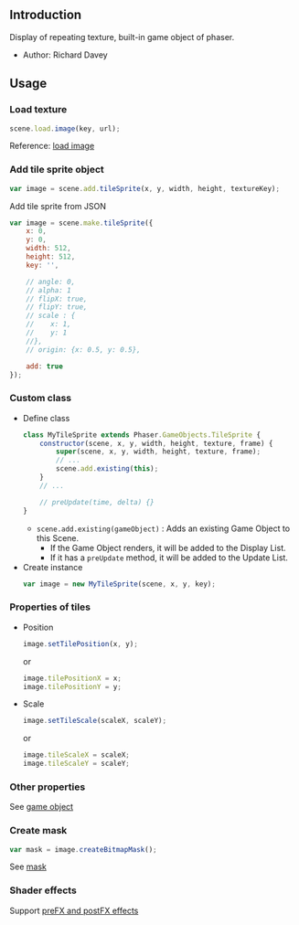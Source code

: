 ## Introduction

Display of repeating texture, built-in game object of phaser.

- Author: Richard Davey

## Usage

### Load texture

```javascript
scene.load.image(key, url);
```

Reference: [load image](loader.md#image)

### Add tile sprite object

```javascript
var image = scene.add.tileSprite(x, y, width, height, textureKey);
```

Add tile sprite from JSON

```javascript
var image = scene.make.tileSprite({
    x: 0,
    y: 0,
    width: 512,
    height: 512,
    key: '',

    // angle: 0,
    // alpha: 1
    // flipX: true,
    // flipY: true,
    // scale : {
    //    x: 1,
    //    y: 1
    //},
    // origin: {x: 0.5, y: 0.5},

    add: true
});
```

### Custom class

- Define class
    ```javascript
    class MyTileSprite extends Phaser.GameObjects.TileSprite {
        constructor(scene, x, y, width, height, texture, frame) {
            super(scene, x, y, width, height, texture, frame);
            // ...
            scene.add.existing(this);
        }
        // ...

        // preUpdate(time, delta) {}
    }
    ```
    - `scene.add.existing(gameObject)` : Adds an existing Game Object to this Scene.
        - If the Game Object renders, it will be added to the Display List.
        - If it has a `preUpdate` method, it will be added to the Update List.
- Create instance
    ```javascript
    var image = new MyTileSprite(scene, x, y, key);
    ```

### Properties of tiles

- Position
    ```javascript
    image.setTilePosition(x, y);
    ```
    or
    ```javascript
    image.tilePositionX = x;
    image.tilePositionY = y;
    ```
- Scale
    ```javascript
    image.setTileScale(scaleX, scaleY);
    ```
    or
    ```javascript
    image.tileScaleX = scaleX;
    image.tileScaleY = scaleY;
    ```

### Other properties

See [game object](gameobject.md)

### Create mask

```javascript
var mask = image.createBitmapMask();
```

See [mask](mask.md)

### Shader effects

Support [preFX and postFX effects](shader-builtin.md)
